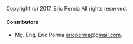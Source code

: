 Copyright (c) 2017, Eric Pernia
All rights reserved.

#### Contributors

 - Mg. Eng. Eric Pernia <ericpernia@gmail.com>.

